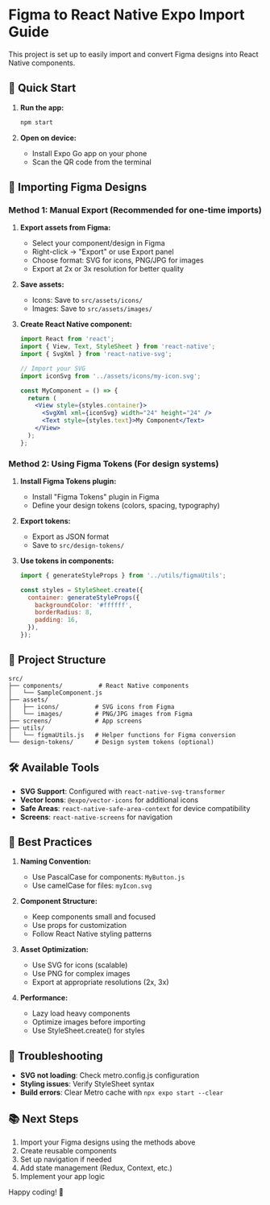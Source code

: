 # Figma to React Native Expo Import Guide

This project is set up to easily import and convert Figma designs into React Native components.

## 🚀 Quick Start

1. **Run the app:**
   ```bash
   npm start
   ```

2. **Open on device:**
   - Install Expo Go app on your phone
   - Scan the QR code from the terminal

## 📱 Importing Figma Designs

### Method 1: Manual Export (Recommended for one-time imports)

1. **Export assets from Figma:**
   - Select your component/design in Figma
   - Right-click → "Export" or use Export panel
   - Choose format: SVG for icons, PNG/JPG for images
   - Export at 2x or 3x resolution for better quality

2. **Save assets:**
   - Icons: Save to `src/assets/icons/`
   - Images: Save to `src/assets/images/`

3. **Create React Native component:**
   ```jsx
   import React from 'react';
   import { View, Text, StyleSheet } from 'react-native';
   import { SvgXml } from 'react-native-svg';
   
   // Import your SVG
   import iconSvg from '../assets/icons/my-icon.svg';
   
   const MyComponent = () => {
     return (
       <View style={styles.container}>
         <SvgXml xml={iconSvg} width="24" height="24" />
         <Text style={styles.text}>My Component</Text>
       </View>
     );
   };
   ```

### Method 2: Using Figma Tokens (For design systems)

1. **Install Figma Tokens plugin:**
   - Install "Figma Tokens" plugin in Figma
   - Define your design tokens (colors, spacing, typography)

2. **Export tokens:**
   - Export as JSON format
   - Save to `src/design-tokens/`

3. **Use tokens in components:**
   ```jsx
   import { generateStyleProps } from '../utils/figmaUtils';
   
   const styles = StyleSheet.create({
     container: generateStyleProps({
       backgroundColor: '#ffffff',
       borderRadius: 8,
       padding: 16,
     }),
   });
   ```

## 📁 Project Structure

```
src/
├── components/          # React Native components
│   └── SampleComponent.js
├── assets/
│   ├── icons/          # SVG icons from Figma
│   └── images/         # PNG/JPG images from Figma
├── screens/            # App screens
├── utils/
│   └── figmaUtils.js   # Helper functions for Figma conversion
└── design-tokens/      # Design system tokens (optional)
```

## 🛠️ Available Tools

- **SVG Support**: Configured with `react-native-svg-transformer`
- **Vector Icons**: `@expo/vector-icons` for additional icons
- **Safe Areas**: `react-native-safe-area-context` for device compatibility
- **Screens**: `react-native-screens` for navigation

## 📝 Best Practices

1. **Naming Convention:**
   - Use PascalCase for components: `MyButton.js`
   - Use camelCase for files: `myIcon.svg`

2. **Component Structure:**
   - Keep components small and focused
   - Use props for customization
   - Follow React Native styling patterns

3. **Asset Optimization:**
   - Use SVG for icons (scalable)
   - Use PNG for complex images
   - Export at appropriate resolutions (2x, 3x)

4. **Performance:**
   - Lazy load heavy components
   - Optimize images before importing
   - Use StyleSheet.create() for styles

## 🔧 Troubleshooting

- **SVG not loading**: Check metro.config.js configuration
- **Styling issues**: Verify StyleSheet syntax
- **Build errors**: Clear Metro cache with `npx expo start --clear`

## 📚 Next Steps

1. Import your Figma designs using the methods above
2. Create reusable components
3. Set up navigation if needed
4. Add state management (Redux, Context, etc.)
5. Implement your app logic

Happy coding! 🎉
